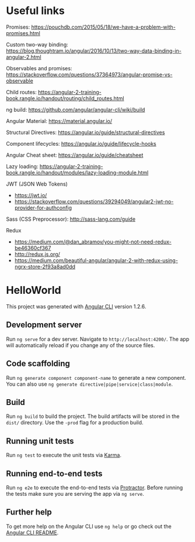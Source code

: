 # Useful links

Promises: https://pouchdb.com/2015/05/18/we-have-a-problem-with-promises.html

Custom two-way binding: https://blog.thoughtram.io/angular/2016/10/13/two-way-data-binding-in-angular-2.html

Observables and promises: https://stackoverflow.com/questions/37364973/angular-promise-vs-observable 

Child routes: https://angular-2-training-book.rangle.io/handout/routing/child_routes.html

ng build: https://github.com/angular/angular-cli/wiki/build

Angular Material: https://material.angular.io/

Structural Directives: https://angular.io/guide/structural-directives 

Component lifecycles: https://angular.io/guide/lifecycle-hooks

Angular Cheat sheet: https://angular.io/guide/cheatsheet

Lazy loading: https://angular-2-training-book.rangle.io/handout/modules/lazy-loading-module.html

JWT (JSON Web Tokens)
* https://jwt.io/
* https://stackoverflow.com/questions/39294049/angular2-jwt-no-provider-for-authconfig

Sass (CSS Preprocessor): http://sass-lang.com/guide

Redux
* https://medium.com/@dan_abramov/you-might-not-need-redux-be46360cf367
* http://redux.js.org/
* https://medium.com/beautiful-angular/angular-2-with-redux-using-ngrx-store-2f93a8ad0dd

# HelloWorld

This project was generated with [Angular CLI](https://github.com/angular/angular-cli) version 1.2.6.

## Development server

Run `ng serve` for a dev server. Navigate to `http://localhost:4200/`. The app will automatically reload if you change any of the source files.

## Code scaffolding

Run `ng generate component component-name` to generate a new component. You can also use `ng generate directive|pipe|service|class|module`.

## Build

Run `ng build` to build the project. The build artifacts will be stored in the `dist/` directory. Use the `-prod` flag for a production build.

## Running unit tests

Run `ng test` to execute the unit tests via [Karma](https://karma-runner.github.io).

## Running end-to-end tests

Run `ng e2e` to execute the end-to-end tests via [Protractor](http://www.protractortest.org/).
Before running the tests make sure you are serving the app via `ng serve`.

## Further help

To get more help on the Angular CLI use `ng help` or go check out the [Angular CLI README](https://github.com/angular/angular-cli/blob/master/README.md).
